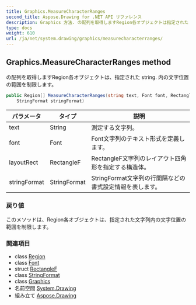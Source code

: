 ```yaml
---
title: Graphics.MeasureCharacterRanges
second_title: Aspose.Drawing for .NET API リファレンス
description: Graphics 方法. の配列を取得しますRegion各オブジェクトは指定された string. 内の文字位置の範囲を制限します
type: docs
weight: 610
url: /ja/net/system.drawing/graphics/measurecharacterranges/
---
```

## Graphics.MeasureCharacterRanges method

の配列を取得しますRegion各オブジェクトは、指定された string. 内の文字位置の範囲を制限します。

```csharp
public Region[] MeasureCharacterRanges(string text, Font font, RectangleF layoutRect, 
    StringFormat stringFormat)
```

| パラメータ | タイプ | 説明 |
| --- | --- | --- |
| text | String | 測定する文字列。 |
| font | Font | Font文字列のテキスト形式を定義します。 |
| layoutRect | RectangleF | RectangleF文字列のレイアウト四角形を指定する構造体。 |
| stringFormat | StringFormat | StringFormat文字列の行間隔などの書式設定情報を表します。 |

### 戻り値

このメソッドは、Region各オブジェクトは、指定された文字列内の文字位置の範囲を制限します。

### 関連項目

* class [Region](../../region/)
* class [Font](../../font/)
* struct [RectangleF](../../rectanglef/)
* class [StringFormat](../../stringformat/)
* class [Graphics](../)
* 名前空間 [System.Drawing](../../graphics/)
* 組み立て [Aspose.Drawing](../../../)



